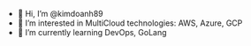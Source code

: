 
<!---
kimdoanh89/kimdoanh89 is a ✨ special ✨ repository because its `README.md` (this file) appears on your GitHub profile.
You can click the Preview link to take a look at your changes.


<a href="https://github-readme-stats.vercel.app/api?username=kimdoanh89" target="_blank">
    <img src="https://github-readme-stats.vercel.app/api?username=kimdoanh89&show_icons=true&locale=en" alt="kimdoanh89">
</a>
--->



- 👋 Hi, I’m @kimdoanh89
- 👀 I’m interested in MultiCloud technologies: AWS, Azure, GCP
- 🌱 I’m currently learning DevOps, GoLang
